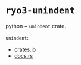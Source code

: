 # `ryo3-unindent`

python + `unindent` crate.

`unindent`:

- [crates.io](https://crates.io/crates/unindent)
- [docs.rs](https://docs.rs/unindent)
